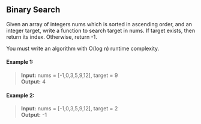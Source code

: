 ## Binary Search

Given an array of integers nums which is sorted in ascending order, and an integer target, write a function to search target in nums. If target exists, then return its index. Otherwise, return -1.

You must write an algorithm with O(log n) runtime complexity.

#### Example 1:
> **Input:** nums = [-1,0,3,5,9,12], target = 9<br>
> **Output:** 4

#### Example 2:
> **Input:** nums = [-1,0,3,5,9,12], target = 2<br>
> **Output:** -1